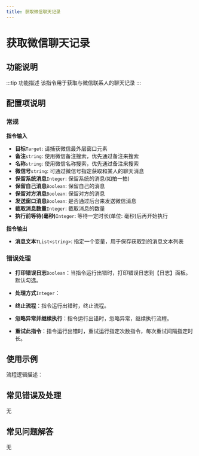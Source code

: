 ```yaml
---
title: 获取微信聊天记录
---
```


# 获取微信聊天记录

## 功能说明

:::tip 功能描述
该指令用于获取与微信联系人的聊天记录
:::

## 配置项说明

### 常规

**指令输入**

- **目标**`Target`: 请捕获微信最外层窗口元素
- **备注**`string`: 使用微信备注搜索，优先通过备注来搜索
- **名称**`string`: 使用微信名称搜索，优先通过备注来搜索
- **微信号**`string`: 可通过微信号指定获取和某人的聊天消息
- **保留系统消息**`Integer`: 保留系统的消息(如拍一拍)
- **保留自己消息**`Boolean`: 保留自己的消息
- **保留对方消息**`Boolean`: 保留对方的消息
- **发送窗口消息**`Boolean`: 是否通过后台来发送微信消息
- **截取消息数量**`Integer`: 截取消息的数量
- **执行前等待(毫秒)**`Integer`: 等待一定时长(单位: 毫秒)后再开始执行

**指令输出**

- **消息文本**`TList<string>`: 指定一个变量，用于保存获取到的消息文本列表

### 错误处理

- **打印错误日志**`Boolean`：当指令运行出错时，打印错误日志到【日志】面板。默认勾选。

- **处理方式**`Integer`：

 - **终止流程**：指令运行出错时，终止流程。

 - **忽略异常并继续执行**：指令运行出错时，忽略异常，继续执行流程。

 - **重试此指令**：指令运行出错时，重试运行指定次数指令，每次重试间隔指定时长。

## 使用示例

流程逻辑描述：

## 常见错误及处理

无

## 常见问题解答

无
